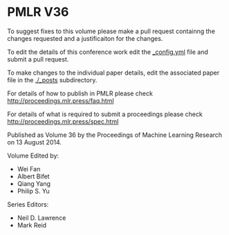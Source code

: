 # PMLR V36

To suggest fixes to this volume please make a pull request containng the changes requested and a justificaiton for the changes.

To edit the details of this conference work edit the [_config.yml](./_config.yml) file and submit a pull request.

To make changes to the individual paper details, edit the associated paper file in the [./_posts](./_posts) subdirectory.

For details of how to publish in PMLR please check http://proceedings.mlr.press/faq.html

For details of what is required to submit a proceedings please check http://proceedings.mlr.press/spec.html



Published as Volume 36 by the Proceedings of Machine Learning Research on 13 August 2014.

Volume Edited by:
  * Wei Fan
  * Albert Bifet
  * Qiang Yang
  * Philip S. Yu

Series Editors:
  * Neil D. Lawrence
  * Mark Reid
